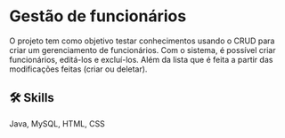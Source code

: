 
# Gestão de funcionários

O projeto tem como objetivo testar conhecimentos usando o CRUD para criar um gerenciamento de funcionários. Com o sistema, é possível criar funcionários, editá-los e excluí-los. Além da lista que é feita a partir das modificações feitas (criar ou deletar).

## 🛠 Skills
Java, MySQL, HTML, CSS
